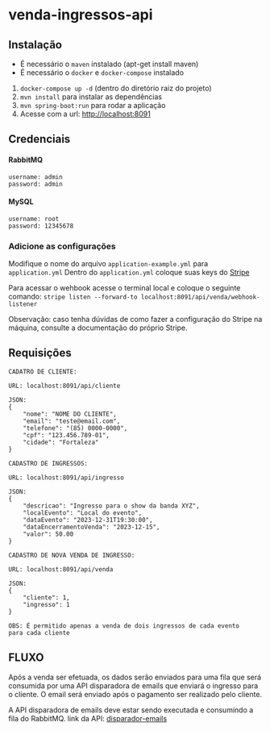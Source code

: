 # venda-ingressos-api

Instalação
----------
- É necessário o `maven` instalado (apt-get install maven)
- É necessário o `docker` e `docker-compose` instalado

1. `docker-compose up -d` (dentro do diretório raiz do projeto)
2. `mvn install` para instalar as dependências
3. `mvn spring-boot:run` para rodar a aplicação
4. Acesse com a url: [http://localhost:8091](http://localhost:8091)

Credenciais
---------

#### RabbitMQ
~~~
username: admin
password: admin
~~~

#### MySQL
~~~
username: root
password: 12345678
~~~

### Adicione as configurações

Modifique o nome do arquivo `application-example.yml` para `application.yml` 
Dentro do `application.yml` coloque suas keys do [Stripe](https://stripe.com/br)

Para acessar o wehbook acesse o terminal local e coloque o seguinte comando: `stripe listen --forward-to localhost:8091/api/venda/webhook-listener`

Observação: caso tenha dúvidas de como fazer a configuração do Stripe na máquina, consulte a documentação do próprio Stripe.

Requisições
----------
~~~
CADATRO DE CLIENTE:

URL: localhost:8091/api/cliente

JSON:
{
    "nome": "NOME DO CLIENTE",
    "email": "teste@email.com",
    "telefone": "(85) 0000-0000",
    "cpf": "123.456.789-01",
    "cidade": "Fortaleza"
}
~~~

~~~
CADASTRO DE INGRESSOS:

URL: localhost:8091/api/ingresso

JSON:
{
    "descricao": "Ingresso para o show da banda XYZ",
    "localEvento": "Local do evento",
    "dataEvento": "2023-12-31T19:30:00", 
    "dataEncerramentoVenda": "2023-12-15",
    "valor": 50.00
}
~~~

~~~
CADASTRO DE NOVA VENDA DE INGRESSO:

URL: localhost:8091/api/venda

JSON: 
{
    "cliente": 1,
    "ingresso": 1
}

OBS: É permitido apenas a venda de dois ingressos de cada evento 
para cada cliente
~~~

FLUXO
-------
Após a venda ser efetuada, os dados serão enviados para uma fila que será consumida por uma API disparadora de emails que enviará o ingresso para o cliente.
O email será enviado após o pagamento ser realizado pelo cliente.

A API disparadora de emails deve estar sendo executada e consumindo a fila do RabbitMQ.
link da API: [disparador-emails](https://github.com/IgorBavand/disparador-emails-api)


